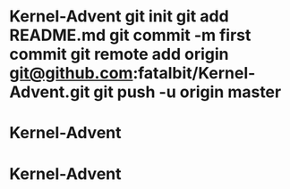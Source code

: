 # Kernel-Advent git init git add README.md git commit -m first commit git remote add origin git@github.com:fatalbit/Kernel-Advent.git git push -u origin master
# Kernel-Advent
# Kernel-Advent
